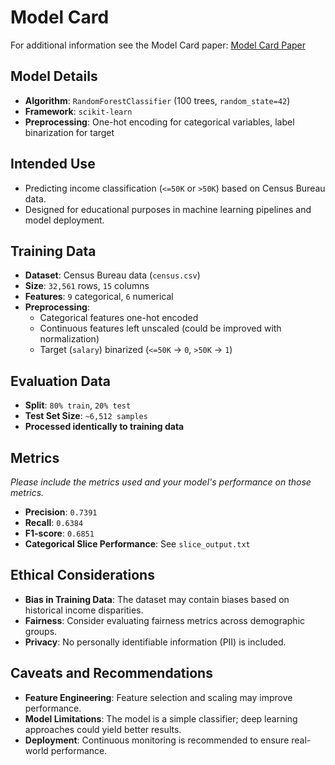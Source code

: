 # Model Card

For additional information see the Model Card paper: [Model Card Paper](https://arxiv.org/pdf/1810.03993.pdf)

## Model Details

- **Algorithm**: `RandomForestClassifier` (100 trees, `random_state=42`)
- **Framework**: `scikit-learn`
- **Preprocessing**: One-hot encoding for categorical variables, label binarization for target

## Intended Use

- Predicting income classification (`<=50K` or `>50K`) based on Census Bureau data.
- Designed for educational purposes in machine learning pipelines and model deployment.

## Training Data

- **Dataset**: Census Bureau data (`census.csv`)
- **Size**: `32,561` rows, `15` columns
- **Features**: `9` categorical, `6` numerical
- **Preprocessing**:
  - Categorical features one-hot encoded
  - Continuous features left unscaled (could be improved with normalization)
  - Target (`salary`) binarized (`<=50K` → `0`, `>50K` → `1`)

## Evaluation Data

- **Split**: `80% train`, `20% test`
- **Test Set Size**: `~6,512 samples`
- **Processed identically to training data**

## Metrics

_Please include the metrics used and your model's performance on those metrics._

- **Precision**: `0.7391`
- **Recall**: `0.6384`
- **F1-score**: `0.6851`
- **Categorical Slice Performance**: See `slice_output.txt`

## Ethical Considerations

- **Bias in Training Data**: The dataset may contain biases based on historical income disparities.
- **Fairness**: Consider evaluating fairness metrics across demographic groups.
- **Privacy**: No personally identifiable information (PII) is included.

## Caveats and Recommendations

- **Feature Engineering**: Feature selection and scaling may improve performance.
- **Model Limitations**: The model is a simple classifier; deep learning approaches could yield better results.
- **Deployment**: Continuous monitoring is recommended to ensure real-world performance.
